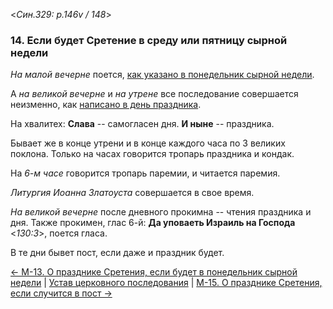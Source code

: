 
<*Син.329: p.146v / 148*>

### 14. Если будет Сретение в среду или пятницу сырной недели

*На малой вечерне* поется, [как указано в понедельник сырной недели](m_329_013.md).

А *на великой вечерне* и *на утрене* все последование совершается неизменно,
как [написано в день праздника](../../../02_february/02_02_SAB.ru.md).

На хвалитех: **Слава** -- самогласен дня. **И ныне** -- праздника. 

Бывает же в конце утрени и в конце каждого часа по 3 великих поклона. 
Только на часах говорится тропарь праздника и кондак.

На *6-м часе* говорится тропарь паремии, и читается паремия.

*Литургия Иоанна Златоуста* совершается в свое время.

*На великой вечерне* после дневного прокимна -- чтения праздника и дня. 
Также прокимен, глас 6-й: **Да уповаеть Израиль на Господа** <*130:3*>, 
поется гласа.

В те дни бывет пост, если даже и праздник будет.

[← М-13. О празднике Сретения, если будет в понедельник сырной недели](m_329_013.md)
| [Устав церковного последования](README.md)
| [М-15. О празднике Сретения, если случится в пост →](m_329_015.md)
